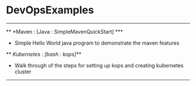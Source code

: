 # DevOpsExamples
--------------------------------------------------------------------------------------------------------------------
** *Maven : [Java : SimpleMavenQuickStart] ***
* Simple Hello World java program to demonstrate the maven features

** *Kubernetes : [bash : kops]***
* Walk through of the steps for setting up kops and creating kubernetes cluster
--------------------------------------------------------------------------------------------------------------------
